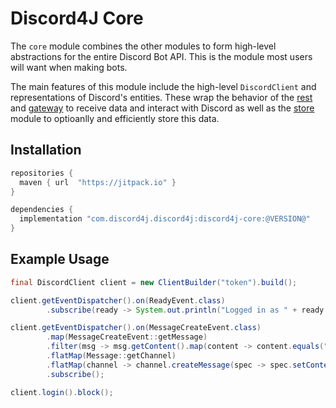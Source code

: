 # Discord4J Core
The `core` module combines the other modules to form high-level abstractions for the entire Discord Bot API. This is the module most users will want when making bots.

The main features of this module include the high-level `DiscordClient` and representations of Discord's entities. These wrap the behavior of the [rest](../rest/README.md) and [gateway](../gateway/README.md) to receive data and interact with Discord as well as the [store](../store/README.md) module to optioanlly and efficiently store this data.

## Installation
```groovy
repositories {
  maven { url  "https://jitpack.io" }
}

dependencies {
  implementation "com.discord4j.discord4j:discord4j-core:@VERSION@"
}
```

## Example Usage
```java
final DiscordClient client = new ClientBuilder("token").build();

client.getEventDispatcher().on(ReadyEvent.class)
        .subscribe(ready -> System.out.println("Logged in as " + ready.getSelf().getUsername()));

client.getEventDispatcher().on(MessageCreateEvent.class)
        .map(MessageCreateEvent::getMessage)
        .filter(msg -> msg.getContent().map(content -> content.equals("!ping")).orElse(false))
        .flatMap(Message::getChannel)
        .flatMap(channel -> channel.createMessage(spec -> spec.setContent("Pong!")))
        .subscribe();

client.login().block();
```

